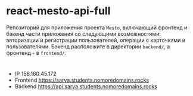 # react-mesto-api-full
Репозиторий для приложения проекта `Mesto`, включающий фронтенд и бэкенд части приложения со следующими возможностями: авторизации и регистрации пользователей, операции с карточками и пользователями. Бэкенд расположите в директории `backend/`, а фронтенд - в `frontend/`. 

# 
* IP 158.160.45.172
* Frontend  https://sarva.students.nomoredomains.rocks
* Backend  https://api.sarva.students.nomoredomains.rocks
